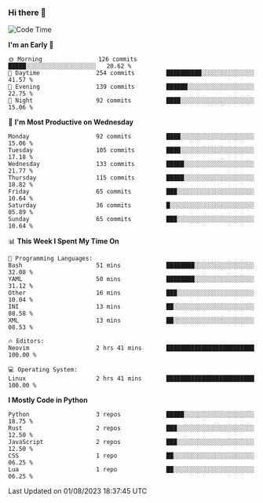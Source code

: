 ### Hi there 👋
<!--START_SECTION:waka-->
![Code Time](http://img.shields.io/badge/Code%20Time-133%20hrs%2024%20mins-blue)

**I'm an Early 🐤** 

```text
🌞 Morning                126 commits         █████░░░░░░░░░░░░░░░░░░░░   20.62 % 
🌆 Daytime                254 commits         ██████████░░░░░░░░░░░░░░░   41.57 % 
🌃 Evening                139 commits         ██████░░░░░░░░░░░░░░░░░░░   22.75 % 
🌙 Night                  92 commits          ████░░░░░░░░░░░░░░░░░░░░░   15.06 % 
```
📅 **I'm Most Productive on Wednesday** 

```text
Monday                   92 commits          ████░░░░░░░░░░░░░░░░░░░░░   15.06 % 
Tuesday                  105 commits         ████░░░░░░░░░░░░░░░░░░░░░   17.18 % 
Wednesday                133 commits         █████░░░░░░░░░░░░░░░░░░░░   21.77 % 
Thursday                 115 commits         █████░░░░░░░░░░░░░░░░░░░░   18.82 % 
Friday                   65 commits          ███░░░░░░░░░░░░░░░░░░░░░░   10.64 % 
Saturday                 36 commits          █░░░░░░░░░░░░░░░░░░░░░░░░   05.89 % 
Sunday                   65 commits          ███░░░░░░░░░░░░░░░░░░░░░░   10.64 % 
```


📊 **This Week I Spent My Time On** 

```text
💬 Programming Languages: 
Bash                     51 mins             ████████░░░░░░░░░░░░░░░░░   32.08 % 
YAML                     50 mins             ████████░░░░░░░░░░░░░░░░░   31.12 % 
Other                    16 mins             ███░░░░░░░░░░░░░░░░░░░░░░   10.04 % 
INI                      13 mins             ██░░░░░░░░░░░░░░░░░░░░░░░   08.58 % 
XML                      13 mins             ██░░░░░░░░░░░░░░░░░░░░░░░   08.53 % 

🔥 Editors: 
Neovim                   2 hrs 41 mins       █████████████████████████   100.00 % 

💻 Operating System: 
Linux                    2 hrs 41 mins       █████████████████████████   100.00 % 
```

**I Mostly Code in Python** 

```text
Python                   3 repos             █████░░░░░░░░░░░░░░░░░░░░   18.75 % 
Rust                     2 repos             ███░░░░░░░░░░░░░░░░░░░░░░   12.50 % 
JavaScript               2 repos             ███░░░░░░░░░░░░░░░░░░░░░░   12.50 % 
CSS                      1 repo              ██░░░░░░░░░░░░░░░░░░░░░░░   06.25 % 
Lua                      1 repo              ██░░░░░░░░░░░░░░░░░░░░░░░   06.25 % 
```




 Last Updated on 01/08/2023 18:37:45 UTC
<!--END_SECTION:waka-->

<!--
**YoganshSharma/YoganshSharma** is a ✨ _special_ ✨ repository because its `README.md` (this file) appears on your GitHub profile.

Here are some ideas to get you started:

- 🔭 I’m currently working on ...
- 🌱 I’m currently learning ...
- 👯 I’m looking to collaborate on ...
- 🤔 I’m looking for help with ...
- 💬 Ask me about ...
- 📫 How to reach me: ...
- 😄 Pronouns: ...
- ⚡ Fun fact: ...
-->
